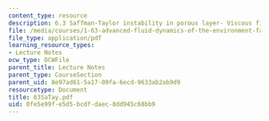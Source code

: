 ```yaml
---
content_type: resource
description: 6.3 Saffman-Taylor instability in porous layer- Viscous fingering
file: /media/courses/1-63-advanced-fluid-dynamics-of-the-environment-fall-2002/0fe5e99fe5d5bcdfdaec8dd945c68bb9_63SaTay.pdf
file_type: application/pdf
learning_resource_types:
- Lecture Notes
ocw_type: OCWFile
parent_title: Lecture Notes
parent_type: CourseSection
parent_uid: 8e97ad61-5a17-09fa-6ecd-9633ab2ab9d9
resourcetype: Document
title: 63SaTay.pdf
uid: 0fe5e99f-e5d5-bcdf-daec-8dd945c68bb9
---
```


